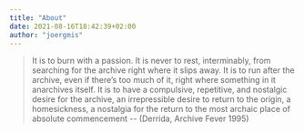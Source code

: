 ```yaml
---
title: "About"
date: 2021-08-16T18:42:39+02:00
author: "joergmis"
---
```


> It is to burn with a passion.
> It is never to rest, interminably, from searching for the archive right where it slips away.
> It is to run after the archive, even if there’s too much of it, right where something in it anarchives itself.
> It is to have a compulsive, repetitive, and nostalgic desire for the archive, an irrepressible desire to return to the origin, a homesickness, a nostalgia for the return to the most archaic place of absolute commencement
-- (Derrida, Archive Fever 1995) 

